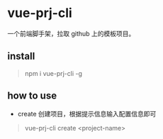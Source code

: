 # vue-prj-cli
一个前端脚手架，拉取 github 上的模板项目。
## install
> npm i vue-prj-cli -g

## how to use
- create
  创建项目，根据提示信息输入配置信息即可
> vue-prj-cli create \<project-name>
